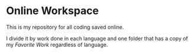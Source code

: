 # Online Workspace
This is my repository for all coding saved online. 

I divide it by work done in each language and one folder that has a copy of my *Favorite Work* regardless of language.








